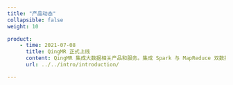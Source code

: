 ```yaml
---
title: "产品动态"
collapsible: false
weight: 10

product:
    - time: 2021-07-08
      title: QingMR 正式上线
      content: QingMR 集成大数据相关产品和服务。集成 Spark 与 MapReduce 双数据处理引擎及 Apache Kylin 极速海量数据 OLAP 分析引擎，通过统一的 HDFS 分布式数据存储系统及 YARN 调度系统，为用户提供灵活、高效、多模式的一站式云端大数据服务。针对 AI 开发场景，QingMR 还提供了 Python 与 R 两种语言的运行环境，并预置了多个 Anaconda 发行版的数据科学包，为数据科学、机器学习和深度学习等 AI 开发场景，提供了强大的计算能力支撑。
      url: ../../intro/introduction/

---
```


<!-- 设置上述参数可生成产品动态页  -->
